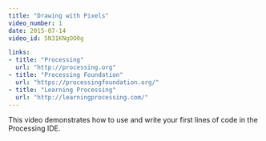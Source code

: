 ```yaml
---
title: "Drawing with Pixels"
video_number: 1
date: 2015-07-14
video_id: 5N31KNgOO0g

links:
- title: "Processing"
  url: "http://processing.org"
- title: "Processing Foundation"
  url: "https://processingfoundation.org/"
- title: "Learning Processing"
  url: "http://learningprocessing.com/"
---
```


This video demonstrates how to use and write your first lines of code in the Processing IDE.
